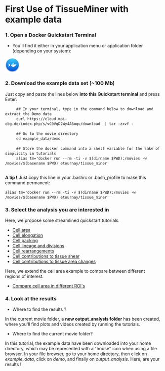 # First Use of TissueMiner with example data

### 1. Open a Docker Quickstart Terminal

* You'll find it either in your application menu or application folder (depending on your system):

![alt tag](../../readme_screenshots/docker_toolbox_osx_quickstart_icon_nolabel.png)

### 2. Download the example data set (~100 Mb)

Just copy and paste the lines below **into this Quickstart terminal** and press Enter:
```
     ## In your terminal, type in the command below to download and extract the Demo data
     curl https://cloud.mpi-cbg.de/index.php/s/vC0VqD2Wy4A6uqu/download  | tar -zxvf -
     
     ## Go to the movie directory
     cd example_data/demo
     
     ## Store the docker command into a shell variable for the sake of simplicity in tutorials
     alias tm='docker run --rm -ti -v $(dirname $PWD):/movies -w /movies/$(basename $PWD) etournay/tissue_miner'
     
```

**A tip !** Just copy this line in your .bashrc or .bash_profile to make this command permanent:
```
alias tm='docker run --rm -ti -v $(dirname $PWD):/movies -w /movies/$(basename $PWD) etournay/tissue_miner'
```

### 3. Select the analysis you are interested in

Here, we propose some streamlined quickstart tutorials.

* [Cell area](tutorials/cell_area.md#cell-area-analysis)
* [Cell elongation](tutorials/cell_elongation.md#cell-elongation-analysis)
* [Cell packing](tutorials/cell_packing.md#cell-packing-analysis)
* [Cell lineage and divisions](tutorials/cell_lineage_and_divisions.md#cell-lineage-and-division-analysis)
* [Cell rearrangements](tutorials/cell_rearrangements.md#cell-rearrangement-analysis)
* [Cell contributions to tissue shear](tutorials/cell_contributions_to_tissue_shear.md#cell-contributions-to-tissue-shear-analysis)
* [Cell contributions to tissue area changes](tutorials/cell_contributions_to_tissue_area_changes.md#cell-contributions-to-tissue-area-change-analysis)

Here, we extend the cell area example to compare between different regions of interest.

* [Compare cell area in different ROI's](tutorials/cell_area_ROI.md#cell-area-analysis-in-multiple-rois)


### 4. Look at the results 

* Where to find the results ? 

In the current movie folder, a **new output_analysis folder** has been created, where you'll find plots and videos created by running the tutorials. 

* Where to find the current movie folder?

In this tutorial, the example data have been downloaded into your home directory, which may be represented with a "house" icon when using a file browser. In your file browser, go to your home directory, then click on *example_data*, click on *demo*, and finally on *output_analysis*. Here, are your results !

